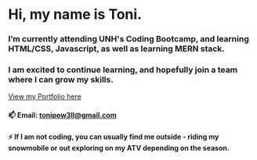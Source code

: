 # Hi, my name is Toni. 

### I’m currently attending UNH's Coding Bootcamp, and learning HTML/CSS, Javascript, as well as learning MERN stack. 

### I am excited to continue learning, and hopefully join a team where I can grow my skills. 

[View my Portfolio here](https://tonipow3ll.github.io/)

#### 📫 Email: tonipow3ll@gmail.com

#### ⚡ If I am not coding, you can usually find me outside - riding my snowmobile or out exploring on my ATV depending on the season. 

